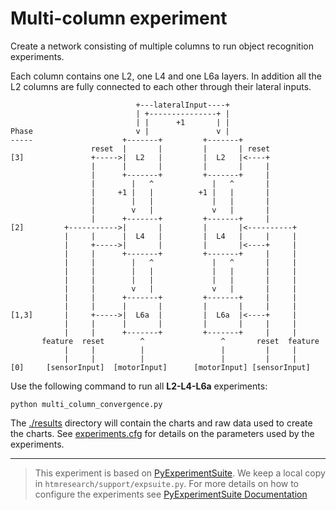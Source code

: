 # Multi-column experiment

Create a network consisting of multiple columns to run object recognition experiments. 

Each column contains one L2, one L4 and one L6a layers. In addition all the L2 columns are fully connected to each other through their lateral inputs.


                                +---lateralInput----+
                                | +---------------+ |
                                | |      +1       | |
    Phase                       v |               v |
    -----                    +-------+         +-------+
                      reset  |       |         |       | reset
    [3]               +----->|  L2   |         |  L2   |<----+
                      |      |       |         |       |     |
                      |      +-------+         +-------+     |
                      |        |   ^             |   ^       |
                      |     +1 |   |          +1 |   |       |
                      |        |   |             |   |       |
                      |        v   |             v   |       |
                      |      +-------+         +-------+     |
    [2]         +----------->|       |         |       |<----------+
                |     |      |  L4   |         |  L4   |     |     |
                |     +----->|       |         |       |<----+     |
                |     |      +-------+         +-------+     |     |
                |     |        |   ^             |   ^       |     |
                |     |        |   |             |   |       |     |
                |     |        |   |             |   |       |     |
                |     |        v   |             v   |       |     |
                |     |      +-------+         +-------+     |     |
                |     |      |       |         |       |     |     |
    [1,3]       |     +----->|  L6a  |         |  L6a  |<----+     |
                |     |      |       |         |       |     |     |
                |     |      +-------+         +-------+     |     |
           feature  reset        ^                 ^       reset  feature
                |     |          |                 |         |     |
                |     |          |                 |         |     |
    [0]     [sensorInput]  [motorInput]      [motorInput] [sensorInput]



Use the following command to run all **L2-L4-L6a** experiments:

    python multi_column_convergence.py


The [./results](./results) directory will contain the charts and raw data used to create the charts.
See [experiments.cfg](experiments.cfg) for details on the parameters used by the experiments.

--------------------------------------------------------------------------------
> This experiment is based on [PyExperimentSuite](https://github.com/rueckstiess/expsuite).
> We keep a local copy in `htmresearch/support/expsuite.py`.
> For more details on how to configure the experiments see [PyExperimentSuite Documentation](https://github.com/rueckstiess/expsuite/blob/master/documentation.pdf)  
